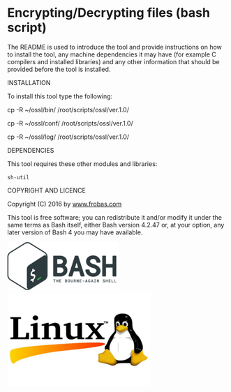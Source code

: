 Encrypting/Decrypting files (bash script)
================================================================================

The README is used to introduce the tool and provide instructions on
how to install the tool, any machine dependencies it may have (for
example C compilers and installed libraries) and any other information
that should be provided before the tool is installed.

INSTALLATION

To install this tool type the following:

   cp -R ~/ossl/bin/   /root/scripts/ossl/ver.1.0/

   cp -R ~/ossl/conf/  /root/scripts/ossl/ver.1.0/

   cp -R ~/ossl/log/   /root/scripts/ossl/ver.1.0/


DEPENDENCIES

This tool requires these other modules and libraries:

  	sh-util

COPYRIGHT AND LICENCE

Copyright (C) 2016 by www.frobas.com

This tool is free software; you can redistribute it and/or modify
it under the same terms as Bash itself, either Bash version 4.2.47 or,
at your option, any later version of Bash 4 you may have available.

![alt tag](https://raw.githubusercontent.com/vroncevic/ossl/master/bash_logo_255_113.png)
![alt tag](https://raw.githubusercontent.com/vroncevic/ossl/master/linux_logo_327_215.jpg)
